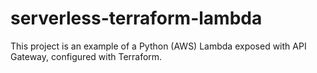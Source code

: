 # serverless-terraform-lambda
This project is an example of a Python (AWS) Lambda exposed with API Gateway, configured with Terraform.
